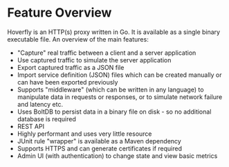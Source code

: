 # Feature Overview

Hoverfly is an HTTP(s) proxy written in Go. It is available as a single binary executable file. An overview of the main features:

* "Capture" real traffic between a client and a server application
* Use captured traffic to simulate the server application
* Export captured traffic as a JSON file
* Import service definition (JSON) files which can be created manually or can have been exported previously
* Supports "middleware" (which can be written in any language) to manipulate data in requests or responses, or to simulate network failure and latency etc.
* Uses BoltDB to persist data in a binary file on disk - so no additional database is required
* REST API
* Highly performant and uses very little resource
* JUnit rule "wrapper" is available as a Maven dependency
* Supports HTTPS and can generate certificates if required
* Admin UI (with authentication) to change state and view basic metrics 
